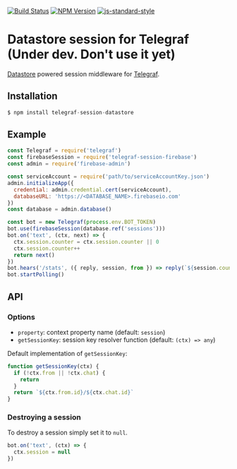 [![Build Status](https://img.shields.io/travis/telegraf/telegraf-session-firebase.svg?branch=master&style=flat-square)](https://travis-ci.org/telegraf/telegraf-session-firebase)
[![NPM Version](https://img.shields.io/npm/v/telegraf-session-firebase.svg?style=flat-square)](https://www.npmjs.com/package/telegraf-session-firebase)
[![js-standard-style](https://img.shields.io/badge/code%20style-standard-brightgreen.svg?style=flat-square)](http://standardjs.com/)

# Datastore session for Telegraf (Under dev. Don't use it yet)

[Datastore](https://firebase.google.com/docs/admin/setup) powered session middleware for [Telegraf](https://github.com/telegraf/telegraf).

## Installation

```js
$ npm install telegraf-session-datastore
```

## Example

```js
const Telegraf = require('telegraf')
const firebaseSession = require('telegraf-session-firebase')
const admin = require('firebase-admin')

const serviceAccount = require('path/to/serviceAccountKey.json')
admin.initializeApp({
  credential: admin.credential.cert(serviceAccount),
  databaseURL: 'https://<DATABASE_NAME>.firebaseio.com'
})
const database = admin.database()

const bot = new Telegraf(process.env.BOT_TOKEN)
bot.use(firebaseSession(database.ref('sessions')))
bot.on('text', (ctx, next) => {
  ctx.session.counter = ctx.session.counter || 0
  ctx.session.counter++
  return next()
})
bot.hears('/stats', ({ reply, session, from }) => reply(`${session.counter} messages from ${from.username}`))
bot.startPolling()

```

## API

### Options

* `property`: context property name (default: `session`)
* `getSessionKey`: session key resolver function (default: `(ctx) => any`)

Default implementation of `getSessionKey`:

```js
function getSessionKey(ctx) {
  if (!ctx.from || !ctx.chat) {
    return
  }
  return `${ctx.from.id}/${ctx.chat.id}`
}
```

### Destroying a session

To destroy a session simply set it to `null`.

```js
bot.on('text', (ctx) => {
  ctx.session = null
})

```
